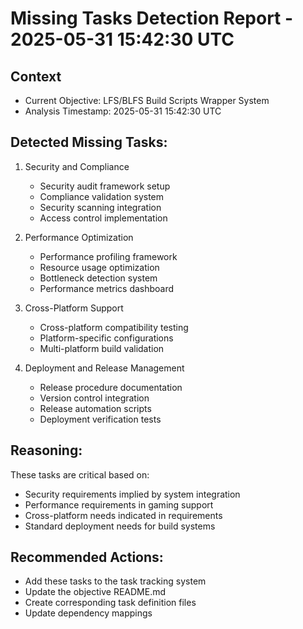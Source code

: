 # Missing Tasks Detection Report - 2025-05-31 15:42:30 UTC

## Context
- Current Objective: LFS/BLFS Build Scripts Wrapper System
- Analysis Timestamp: 2025-05-31 15:42:30 UTC

## Detected Missing Tasks:

1. Security and Compliance
   - Security audit framework setup
   - Compliance validation system
   - Security scanning integration
   - Access control implementation

2. Performance Optimization
   - Performance profiling framework
   - Resource usage optimization
   - Bottleneck detection system
   - Performance metrics dashboard

3. Cross-Platform Support
   - Cross-platform compatibility testing
   - Platform-specific configurations
   - Multi-platform build validation

4. Deployment and Release Management
   - Release procedure documentation
   - Version control integration
   - Release automation scripts
   - Deployment verification tests

## Reasoning:
These tasks are critical based on:
- Security requirements implied by system integration
- Performance requirements in gaming support
- Cross-platform needs indicated in requirements
- Standard deployment needs for build systems

## Recommended Actions:
- Add these tasks to the task tracking system
- Update the objective README.md
- Create corresponding task definition files
- Update dependency mappings
